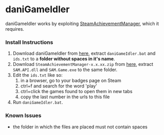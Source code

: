 # daniGameIdler
daniGameIdler works by exploiting [SteamAchievementManager](https://github.com/gibbed/SteamAchievementManager), which it requires. 

### Install Instructions
1. Download daniGameIdler from [here](https://github.com/daniel-barbu/daniGameIdler/archive/master.zip), extract `daniGameIdler.bat` and `ids.txt` to a **folder without spaces in it's name**. 
2. Download `SteamAchievementManager-x.x.xx.zip` from [here](https://github.com/gibbed/SteamAchievementManager/releases), extract `SAM.API.dll` and `SAM.Game.exe` to the same folder.
3. Edit the `ids.txt` like so:
	 1. in a browser, go to your badges page on Steam
	 2. ctrl+f and search for the word 'play'
	 3. ctrl+click the games found to open them in new tabs
	 4. copy the last number in the urls to this file
4. Run `daniGameIdler.bat`.

### Known Issues
- the folder in which the files are placed must not contain spaces
